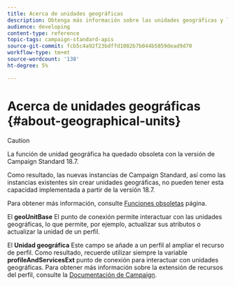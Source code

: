 ```yaml
---
title: Acerca de unidades geográficas
description: Obtenga más información sobre las unidades geográficas y las API.
audience: developing
content-type: reference
topic-tags: campaign-standard-apis
source-git-commit: fcb5c4a92f23bdffd1082b7b044b5859dead9d70
workflow-type: tm+mt
source-wordcount: '138'
ht-degree: 5%

---
```



# Acerca de unidades geográficas {#about-geographical-units}

>[!CAUTION]
>
>La función de unidad geográfica ha quedado obsoleta con la versión de Campaign Standard 18.7.
>
>Como resultado, las nuevas instancias de Campaign Standard, así como las instancias existentes sin crear unidades geográficas, no pueden tener esta capacidad implementada a partir de la versión 18.7.
>
>Para obtener más información, consulte <a href="https://experienceleague.adobe.com/docs/campaign-standard/using/release-notes/deprecated-features.html?lang=es#release-notes">Funciones obsoletas</a> página.

El **geoUnitBase** El punto de conexión permite interactuar con las unidades geográficas, lo que permite, por ejemplo, actualizar sus atributos o actualizar la unidad de un perfil.

El **Unidad geográfica** Este campo se añade a un perfil al ampliar el recurso de perfil. Como resultado, recuerde utilizar siempre la variable **profileAndServicesExt** punto de conexión para interactuar con unidades geográficas. Para obtener más información sobre la extensión de recursos del perfil, consulte la [Documentación de Campaign](https://helpx.adobe.com/campaign/standard/administration/using/organizational-units.html#partitioning-profiles).
